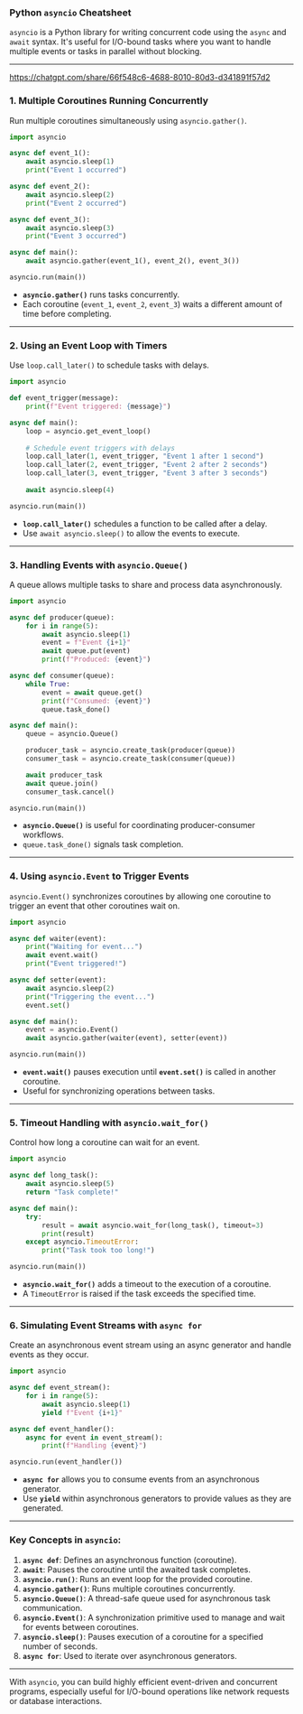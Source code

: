 ### Python `asyncio` Cheatsheet

`asyncio` is a Python library for writing concurrent code using the `async` and `await` syntax. It's useful for I/O-bound tasks where you want to handle multiple events or tasks in parallel without blocking.

---

https://chatgpt.com/share/66f548c6-4688-8010-80d3-d341891f57d2

### 1. **Multiple Coroutines Running Concurrently**

Run multiple coroutines simultaneously using `asyncio.gather()`.

```python
import asyncio

async def event_1():
    await asyncio.sleep(1)
    print("Event 1 occurred")

async def event_2():
    await asyncio.sleep(2)
    print("Event 2 occurred")

async def event_3():
    await asyncio.sleep(3)
    print("Event 3 occurred")

async def main():
    await asyncio.gather(event_1(), event_2(), event_3())

asyncio.run(main())
```

- **`asyncio.gather()`** runs tasks concurrently.
- Each coroutine (`event_1`, `event_2`, `event_3`) waits a different amount of time before completing.

---

### 2. **Using an Event Loop with Timers**

Use `loop.call_later()` to schedule tasks with delays.

```python
import asyncio

def event_trigger(message):
    print(f"Event triggered: {message}")

async def main():
    loop = asyncio.get_event_loop()
    
    # Schedule event triggers with delays
    loop.call_later(1, event_trigger, "Event 1 after 1 second")
    loop.call_later(2, event_trigger, "Event 2 after 2 seconds")
    loop.call_later(3, event_trigger, "Event 3 after 3 seconds")
    
    await asyncio.sleep(4)

asyncio.run(main())
```

- **`loop.call_later()`** schedules a function to be called after a delay.
- Use `await asyncio.sleep()` to allow the events to execute.

---

### 3. **Handling Events with `asyncio.Queue()`**

A queue allows multiple tasks to share and process data asynchronously.

```python
import asyncio

async def producer(queue):
    for i in range(5):
        await asyncio.sleep(1)
        event = f"Event {i+1}"
        await queue.put(event)
        print(f"Produced: {event}")

async def consumer(queue):
    while True:
        event = await queue.get()
        print(f"Consumed: {event}")
        queue.task_done()

async def main():
    queue = asyncio.Queue()

    producer_task = asyncio.create_task(producer(queue))
    consumer_task = asyncio.create_task(consumer(queue))

    await producer_task
    await queue.join()
    consumer_task.cancel()

asyncio.run(main())
```

- **`asyncio.Queue()`** is useful for coordinating producer-consumer workflows.
- `queue.task_done()` signals task completion.

---

### 4. **Using `asyncio.Event` to Trigger Events**

`asyncio.Event()` synchronizes coroutines by allowing one coroutine to trigger an event that other coroutines wait on.

```python
import asyncio

async def waiter(event):
    print("Waiting for event...")
    await event.wait()
    print("Event triggered!")

async def setter(event):
    await asyncio.sleep(2)
    print("Triggering the event...")
    event.set()

async def main():
    event = asyncio.Event()
    await asyncio.gather(waiter(event), setter(event))

asyncio.run(main())
```

- **`event.wait()`** pauses execution until **`event.set()`** is called in another coroutine.
- Useful for synchronizing operations between tasks.

---

### 5. **Timeout Handling with `asyncio.wait_for()`**

Control how long a coroutine can wait for an event.

```python
import asyncio

async def long_task():
    await asyncio.sleep(5)
    return "Task complete!"

async def main():
    try:
        result = await asyncio.wait_for(long_task(), timeout=3)
        print(result)
    except asyncio.TimeoutError:
        print("Task took too long!")

asyncio.run(main())
```

- **`asyncio.wait_for()`** adds a timeout to the execution of a coroutine.
- A `TimeoutError` is raised if the task exceeds the specified time.

---

### 6. **Simulating Event Streams with `async for`**

Create an asynchronous event stream using an async generator and handle events as they occur.

```python
import asyncio

async def event_stream():
    for i in range(5):
        await asyncio.sleep(1)
        yield f"Event {i+1}"

async def event_handler():
    async for event in event_stream():
        print(f"Handling {event}")

asyncio.run(event_handler())
```

- **`async for`** allows you to consume events from an asynchronous generator.
- Use **`yield`** within asynchronous generators to provide values as they are generated.

---

### Key Concepts in `asyncio`:

1. **`async def`**: Defines an asynchronous function (coroutine).
2. **`await`**: Pauses the coroutine until the awaited task completes.
3. **`asyncio.run()`**: Runs an event loop for the provided coroutine.
4. **`asyncio.gather()`**: Runs multiple coroutines concurrently.
5. **`asyncio.Queue()`**: A thread-safe queue used for asynchronous task communication.
6. **`asyncio.Event()`**: A synchronization primitive used to manage and wait for events between coroutines.
7. **`asyncio.sleep()`**: Pauses execution of a coroutine for a specified number of seconds.
8. **`async for`**: Used to iterate over asynchronous generators.

---

With `asyncio`, you can build highly efficient event-driven and concurrent programs, especially useful for I/O-bound operations like network requests or database interactions.
